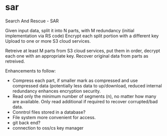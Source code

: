 # sar
Search And Rescue - SAR

Given input data, split it into N parts, with M redundancy (initial implementation via RS code)
Encrypt each split portion with a different key
Upload to one or more S3 cloud services.

Retreive at least M parts from S3 cloud services, put them in order, decrypt each one with an appropriate key.
Recover original data from parts as retreived.

Enhancements to follow:
  * Compress each part, if smaller mark as compressed and use compressed data (potentially less data to up/download, reduced internal redundancy enhances encryption security.
  * Read only the minimum number of segments (n), no matter how many are available.  Only read additional if required to recover corrupted/bad data.
  * Conntrol files stored in a database?
  * File system more convenient for access.  
  * git back end?
  * connection to oss/cs key manager
  
